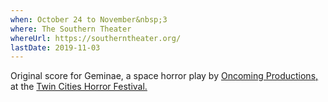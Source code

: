 ```yaml
---
when: October 24 to November&nbsp;3
where: The Southern Theater
whereUrl: https://southerntheater.org/
lastDate: 2019-11-03
---
```

Original score for Geminae, a space horror play
by [Oncoming Productions,][oncoming]
at the [Twin Cities Horror Festival.][tchf]

[oncoming]: https://oncomingproductions.com
[tchf]: http://www.tchorrorfestival.com
